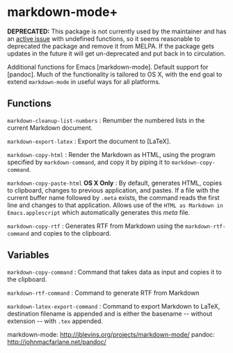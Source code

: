 # markdown-mode+

**DEPRECATED:** This package is not currently used by the maintainer and has an [active issue](https://github.com/milkypostman/markdown-mode-plus/issues/4) with undefined functions, so it seems reasonable to deprecated the package and remove it from MELPA. If the package gets updates in the future it will get un-deprecated and put back in to circulation.

Additional functions for Emacs [markdown-mode].  Default support for
[pandoc].  Much of the functionality is tailored to OS X, with the end
goal to extend `markdown-mode` in useful ways for all platforms.


## Functions

`markdown-cleanup-list-numbers`
:   Renumber the numbered lists in the current Markdown document.

`markdown-export-latex`
:   Export the document to [LaTeX].

`markdown-copy-html`
:   Render the Markdown as HTML, using the program specified by
    `markdown-command`, and copy it by piping it to `markdown-copy-command`.

`markdown-copy-paste-html` **OS X Only**
:   By default, generates HTML, copies to clipboard, changes to
    previous application, and pastes.  If a file with the current
    buffer name followed by `.meta` exists, the command reads the
    first line and changes to that application.  Allows use of the
    `HTML as Markdown in Emacs.applescript` which automatically
    generates this *meta* file.

`markdown-copy-rtf`
:   Generates RTF from Markdown using the `markdown-rtf-command` and
    copies to the clipboard.

## Variables

`markdown-copy-command`
:   Command that takes data as input and copies it to the clipboard.

`markdown-rtf-command`
:   Command to generate RTF from Markdown

`markdown-latex-export-command`
:   Command to export Markdown to LaTeX, destination filename is
    appended and is either the basename -- without extension -- with
    `.tex` appended.



markdown-mode: http://jblevins.org/projects/markdown-mode/
pandoc: http://johnmacfarlane.net/pandoc/
